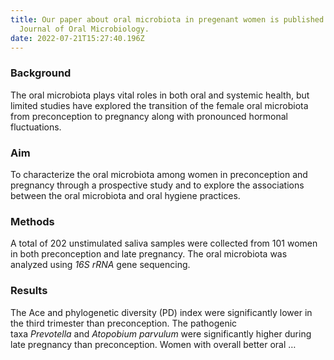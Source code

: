 ```yaml
---
title: Our paper about oral microbiota in pregenant women is published in
  Journal of Oral Microbiology.
date: 2022-07-21T15:27:40.196Z
---
```

<!--more-->

### Background

The oral microbiota plays vital roles in both oral and systemic health, but limited studies have explored the transition of the female oral microbiota from preconception to pregnancy along with pronounced hormonal fluctuations.

### Aim

To characterize the oral microbiota among women in preconception and pregnancy through a prospective study and to explore the associations between the oral microbiota and oral hygiene practices.

### Methods

A total of 202 unstimulated saliva samples were collected from 101 women in both preconception and late pregnancy. The oral microbiota was analyzed using *16S rRNA* gene sequencing.

### Results

The Ace and phylogenetic diversity (PD) index were significantly lower in the third trimester than preconception. The pathogenic taxa *Prevotella* and *Atopobium parvulum* were significantly higher during late pregnancy than preconception. Women with overall better oral …

<!--EndFragment-->
